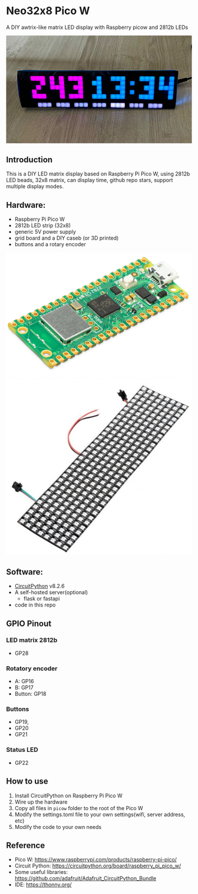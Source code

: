 # Neo32x8 Pico W
A DIY awtrix-like matrix LED display with Raspberry picow and 2812b LEDs

![Neo32x8_Picow](images/neo32x8_picow01.jpg)

## Introduction

This is a DIY LED matrix display based on Raspberry Pi Pico W, using 2812b LED beads, 32x8 matrix, can display time, github repo stars, support multiple display modes.

## Hardware:

- Raspberry Pi Pico W
- 2812b LED strip (32x8)
- generic 5V power supply
- grid board and a DIY caseb (or 3D printed)
- buttons and a rotary encoder

![Alt text](images/picow.png)
![2812b](images/2812b.png)

## Software:
- [CircuitPython](https://circuitpython.org/board/raspberry_pi_pico_w/) v8.2.6
- A self-hosted server(optional)
  - flask or fastapi
- code in this repo


## GPIO Pinout

### LED matrix 2812b
- GP28

### Rotatory encoder
- A: GP16
- B: GP17
- Button: GP18

### Buttons
- GP19, 
- GP20
- GP21

### Status LED
- GP22

## How to use
1. Install CircuitPython on Raspberry Pi Pico W
2. Wire up the hardware
3. Copy all files in `picow` folder to the root of the Pico W
4. Modify the settings.toml file to your own settings(wifi, server address, etc)
5. Modify the code to your own needs

## Reference
- Pico W: https://www.raspberrypi.com/products/raspberry-pi-pico/
- Circuit Python: https://circuitpython.org/board/raspberry_pi_pico_w/
- Some useful libraries: https://github.com/adafruit/Adafruit_CircuitPython_Bundle
- IDE: https://thonny.org/
